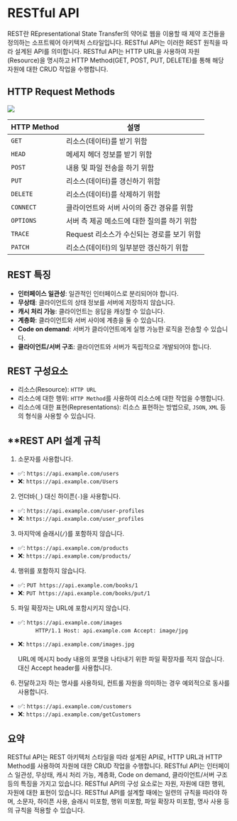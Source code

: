 # RESTful API

REST란 REpresentational State Transfer의 약어로 웹을 이용할 때 제약 조건들을 정의하는 소프트웨어 아키텍처 스타일입니다. RESTful API는 이러한 REST 원칙을 따라 설계된 API를 의미합니다. RESTful API는 HTTP URL을 사용하여 자원(Resource)을 명시하고 HTTP Method(GET, POST, PUT, DELETE)를 통해 해당 자원에 대한 CRUD 작업을 수행합니다.

## HTTP Request Methods

![](https://i.imgur.com/vWoKh2x.png)

| HTTP Method | 설명                                                         |
|-------------|--------------------------------------------------------------|
| `GET`         | 리소스(데이터)를 받기 위함                                    |
| `HEAD`        | 메세지 헤더 정보를 받기 위함                                 |
| `POST`        | 내용 및 파일 전송을 하기 위함                                 |
| `PUT`         | 리소스(데이터)를 갱신하기 위함                               |
| `DELETE`      | 리소스(데이터)를 삭제하기 위함                               |
| `CONNECT`     | 클라이언트와 서버 사이의 중간 경유를 위함                    |
| `OPTIONS`     | 서버 측 제공 메소드에 대한 질의를 하기 위함                  |
| `TRACE`       | Request 리소스가 수신되는 경로를 보기 위함                    |
| `PATCH`       | 리소스(데이터)의 일부분만 갱신하기 위함                      |

## REST 특징

- **인터페이스 일관성**: 일관적인 인터페이스로 분리되어야 합니다.
- **무상태**: 클라이언트의 상태 정보를 서버에 저장하지 않습니다.
- **캐시 처리 가능**: 클라이언트는 응답을 캐싱할 수 있습니다.
- **계층화**: 클라이언트와 서버 사이에 계층을 둘 수 있습니다.
- **Code on demand**: 서버가 클라이언트에게 실행 가능한 로직을 전송할 수 있습니다.
- **클라이언트/서버 구조**: 클라이언트와 서버가 독립적으로 개발되어야 합니다.

## **REST 구성요소**

- 리소스(Resource): `HTTP URL`
- 리소스에 대한 행위: `HTTP Method`를 사용하여 리소스에 대한 작업을 수행합니다.
- 리소스에 대한 표현(Representations): 리소스 표현하는 방법으로, `JSON`, `XML` 등의 형식을 사용할 수 있습니다.

  
## **REST API 설계 규칙

1. 소문자를 사용합니다.
- ✅: `https://api.example.com/users`  
- ❌: `https://api.example.com/Users`

2. 언더바(`_`) 대신 하이픈(`-`)을 사용합니다.
- ✅: `https://api.example.com/user-profiles`  
- ❌: `https://api.example.com/user_profiles`

3. 마지막에 슬래시(`/`)를 포함하지 않습니다.
- ✅: `https://api.example.com/products`  
- ❌: `https://api.example.com/products/`

4. 행위를 포함하지 않습니다.
- ✅: `PUT https://api.example.com/books/1`  
- ❌: `PUT https://api.example.com/books/put/1`

5. 파일 확장자는 URL에 포함시키지 않습니다.
- ✅: `https://api.example.com/images`  
           `HTTP/1.1 Host: api.example.com Accept: image/jpg`  
- ❌: `https://api.example.com/images.jpg`

	URL에 메시지 body 내용의 포맷을 나타내기 위한 파일 확장자를 적지 않습니다. 대신 Accept header를 사용합니다.

6. 전달하고자 하는 명사를 사용하되, 컨트롤 자원을 의미하는 경우 예외적으로 동사를 사용합니다.
- ✅: `https://api.example.com/customers`  
- ❌: `https://api.example.com/getCustomers`

## 요약

RESTful API는 REST 아키텍처 스타일을 따라 설계된 API로, HTTP URL과 HTTP Method를 사용하여 자원에 대한 CRUD 작업을 수행합니다. RESTful API는 인터페이스 일관성, 무상태, 캐시 처리 가능, 계층화, Code on demand, 클라이언트/서버 구조 등의 특징을 가지고 있습니다. RESTful API의 구성 요소로는 자원, 자원에 대한 행위, 자원에 대한 표현이 있습니다. RESTful API를 설계할 때에는 일련의 규칙을 따라야 하며, 소문자, 하이픈 사용, 슬래시 미포함, 행위 미포함, 파일 확장자 미포함, 명사 사용 등의 규칙을 적용할 수 있습니다.